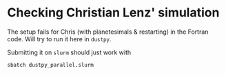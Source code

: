 # Checking Christian Lenz' simulation

The setup fails for Chris (with planetesimals & restarting) in the Fortran code. Will try to run it here in `dustpy`.

Submitting it on `slurm` should just work with

    sbatch dustpy_parallel.slurm
